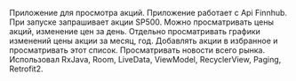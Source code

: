 Приложение для просмотра акций. Приложение работает с Api Finnhub. При запуске запрашивает акции SP500. Можно просматривать цены акций, изменение цен за день. Отдельно просматривать графики изменений цены акции за месяц, год. Добавлять акции в избранное и просматривать этот список. Просматривать новости всего рынка. Использовал RxJava, Room, LiveData, ViewModel, RecyclerView, Paging, Retrofit2.
